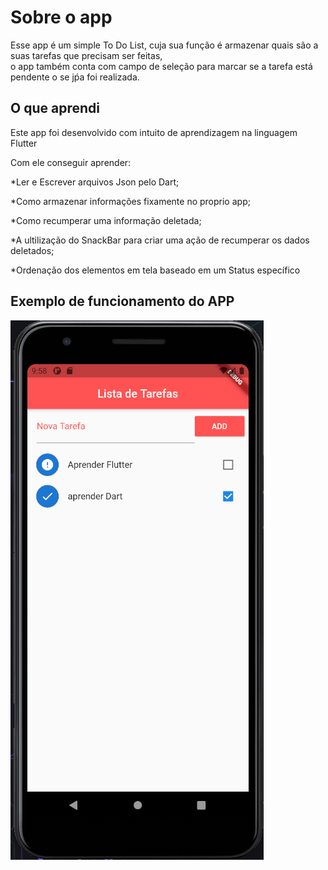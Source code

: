 # Sobre o app
Esse app é um simple To Do List, cuja sua função é armazenar quais são a suas tarefas que precisam ser feitas,<br>
o app também conta com campo de seleção para marcar se a tarefa está pendente o se jṕa foi realizada.

## O que aprendi 
Este app foi desenvolvido com intuito de aprendizagem na linguagem Flutter<br>
<div>Com ele conseguir aprender:</p>
<p>*Ler e Escrever arquivos Json pelo Dart;</p>
<p>*Como armazenar informações fixamente no proprio app;</p>
<p>*Como recumperar uma informação deletada;</p>
<p>*A ultilização do SnackBar para criar uma ação de recumperar os dados deletados;</p>
<p>*Ordenação dos elementos em tela baseado em um Status específico </p>
</div>

## Exemplo de funcionamento do APP

[![Watch the video](homeapp.png)](https://youtu.be/9QdDb6G6vYU)
